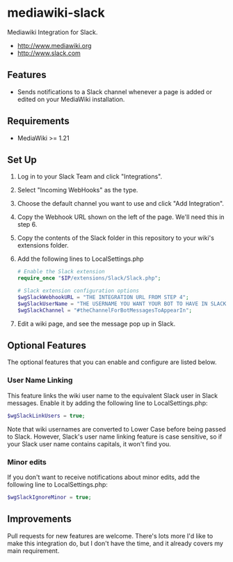 mediawiki-slack
===============

Mediawiki Integration for Slack.
* http://www.mediawiki.org
* http://www.slack.com

## Features

* Sends notifications to a Slack channel whenever a page is added or edited on your MediaWiki
  installation.

## Requirements

* MediaWiki >= 1.21

## Set Up

1. Log in to your Slack Team and click "Integrations".
2. Select "Incoming WebHooks" as the type.
3. Choose the default channel you want to use and click "Add Integration".
4. Copy the Webhook URL shown on the left of the page. We'll need this in step 6.
5. Copy the contents of the Slack folder in this repository to your wiki's extensions folder.
6. Add the following lines to LocalSettings.php
   
   ```php
   # Enable the Slack extension
   require_once "$IP/extensions/Slack/Slack.php";

   # Slack extension configuration options
   $wgSlackWebhookURL = "THE INTEGRATION URL FROM STEP 4";
   $wgSlackUserName = "THE USERNAME YOU WANT YOUR BOT TO HAVE IN SLACK";
   $wgSlackChannel = "#theChannelForBotMessagesToAppearIn";
   ```

7. Edit a wiki page, and see the message pop up in Slack.

## Optional Features

The optional features that you can enable and configure are listed below.

### User Name Linking

This feature links the wiki user name to the equivalent Slack user in Slack messages.
Enable it by adding the following line to LocalSettings.php:

```php
$wgSlackLinkUsers = true;
```

Note that wiki usernames are converted to Lower Case before being passed to Slack. However, Slack's
user name linking feature is case sensitive, so if your Slack user name contains capitals, it won't
find you.

### Minor edits

If you don't want to receive notifications about minor edits, add the following line to
LocalSettings.php:

```php
$wgSlackIgnoreMinor = true;
```

## Improvements

Pull requests for new features are welcome. There's lots more I'd like to make this integration do,
but I don't have the time, and it already covers my main requirement.
